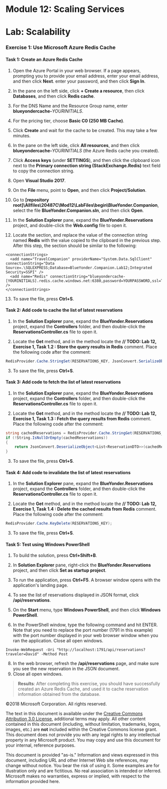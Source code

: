 # Module 12: Scaling Services

# Lab: Scalability

### Exercise 1: Use Microsoft Azure Redis Cache

#### Task 1: Create an Azure Redis Cache

1. Open the Azure Portal in your web browser. If a page appears, prompting you to provide your email address, enter your email address, and then click **Next**. enter your password, and then click **Sign In**.

2. In the pane on the left side, click **+ Create a resource**, then click **Databases**, and then click **Redis cache**.

3. For the DNS Name and the Resource Group name, enter **blueyondercache-**_YOURINITIALS_.

4. For the pricing tier, choose **Basic C0 (250 MB Cache)**.

5. Click **Create** and wait for the cache to be created. This may take a few minutes.

6. In the pane on the left side, click **All resources**, and then click **blueyondercache-**_YOURINITIALS_ (the Azure Redis cache you created).

7. Click **Access keys** (under **SETTINGS**), and then click the clipboard icon next to the **Primary connection string (StackExchange.Redis)** text field to copy the connection string.

8. Open **Visual Studio 2017**.

9. On the **File** menu, point to **Open**, and then click **Project/Solution**.

10. Go to **[repository root]\Allfiles\20487C\Mod12\LabFiles\begin\BlueYonder.Companion**, select the file **BlueYonder.Companion.sln**, and then click **Open**.

11. In the **Solution Explorer** pane, expand the **BlueYonder.Reservations** project, and double-click the **Web.config** file to open it.

12. Locate the **<connectionStrings>** section, and replace the value of the connection string named **Redis** with the value copied to the clipboard in the previous step. After this step, the **<connectionStrings>** section should be similar to the following:

```
<connectionStrings>
  <add name="TravelCompanion" providerName="System.Data.SqlClient" connectionString="Data Source=.\SQLEXPRESS;Database=BlueYonder.Companion.Lab12;Integrated Security=SSPI" />
  <add name="Redis" connectionString="blueyondercache-[YOURINITIALS].redis.cache.windows.net:6380,password=YOURPASSWORD,ssl=True,abortConnect=False" />
</connectionStrings>
```

13. To save the file, press **Ctrl+S**.

#### Task 2: Add code to cache the list of latest reservations

1. In the **Solution Explorer** pane, expand the **BlueYonder.Reservations** project, expand the **Controllers** folder, and then double-click the **ReservationsController.cs** file to open it.

2. Locate the **Get** method, and in the method locate the **// TODO: Lab 12, Exercise 1, Task 1.2 : Store the query results in Redis** comment. Place the following code after the comment:

```cs
RedisProvider.Cache.StringSet(RESERVATIONS_KEY, JsonConvert.SerializeObject(reservations));
```

3. To save the file, press **Ctrl+S**.

#### Task 3: Add code to fetch the list of latest reservations

1. In the **Solution Explorer** pane, expand the **BlueYonder.Reservations** project, expand the **Controllers** folder, and then double-click the **ReservationsController.cs** file to open it.

2. Locate the **Get** method, and in the method locate the **// TODO: Lab 12, Exercise 1, Task 1.3 : Fetch the query results from Redis** comment. Place the following code after the comment:

```cs
string cachedReservations = RedisProvider.Cache.StringGet(RESERVATIONS_KEY);
if (!String.IsNullOrEmpty(cachedReservations))
{
	return JsonConvert.DeserializeObject<List<ReservationDTO>>(cachedReservations);
}
```

3. To save the file, press **Ctrl+S**.

#### Task 4: Add code to invalidate the list of latest reservations

1. In the **Solution Explorer** pane, expand the **BlueYonder.Reservations** project, expand the **Controllers** folder, and then double-click the **ReservationsController.cs** file to open it.

2. Locate the **Get** method, and in the method locate the **// TODO: Lab 12, Exercise 1, Task 1.4 : Delete the cached results from Redis** comment. Place the following code after the comment:

```cs
RedisProvider.Cache.KeyDelete(RESERVATIONS_KEY);
```

3. To save the file, press **Ctrl+S**.

#### Task 5: Test using Windows PowerShell

1. To build the solution, press **Ctrl+Shift+B**.

2. In **Solution Explorer** pane, right-click the **BlueYonder.Reservations** project, and then click **Set as startup project**.

3. To run the application, press **Ctrl+F5**. A browser window opens with the application's landing page. 

4. To see the list of reservations displayed in JSON format, click **/api/reservations**.

5. On the **Start** menu, type **Windows PowerShell**, and then click **Windows PowerShell**.

6. In the PowerShell window, type the following command and hit ENTER. Note that you need to replace the port number (1791 in this example) with the port number displayed in your web browser window when you ran the application. Close all open windows.

```
Invoke-WebRequest -Uri "http://localhost:1791/api/reservations?traveler=David" -Method Post
```

8. In the web browser, refresh the **/api/reservations** page, and make sure you see the new reservation in the JSON document.
9. Close all open windows.

  >**Results**: After completing this exercise, you should have successfully created an Azure Redis Cache, and used it to cache reservation information obtained from the database.

©2018 Microsoft Corporation. All rights reserved.

The text in this document is available under the  [Creative Commons Attribution 3.0 License](https://creativecommons.org/licenses/by/3.0/legalcode), additional terms may apply. All other content contained in this document (including, without limitation, trademarks, logos, images, etc.) are  **not**  included within the Creative Commons license grant. This document does not provide you with any legal rights to any intellectual property in any Microsoft product. You may copy and use this document for your internal, reference purposes.

This document is provided &quot;as-is.&quot; Information and views expressed in this document, including URL and other Internet Web site references, may change without notice. You bear the risk of using it. Some examples are for illustration only and are fictitious. No real association is intended or inferred. Microsoft makes no warranties, express or implied, with respect to the information provided here.
